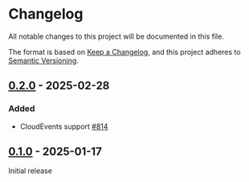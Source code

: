 # Changelog

All notable changes to this project will be documented in this file.

The format is based on [Keep a Changelog](https://keepachangelog.com/en/1.0.0/), and this project adheres
to [Semantic Versioning](https://semver.org/spec/v2.0.0.html).

## [0.2.0] - 2025-02-28

### Added

* CloudEvents support [#814](https://github.com/omnigres/omnigres/pull/814)

## [0.1.0] - 2025-01-17

Initial release

[Unreleased]: https://github.com/omnigres/omnigres/commits/next/omni_test

[0.1.0]: [https://github.com/omnigres/omnigres/pull/745]

[0.2.0]: [https://github.com/omnigres/omnigres/pull/814]
